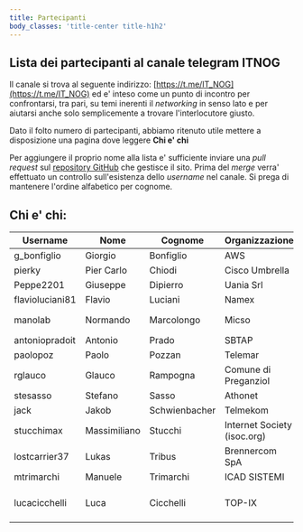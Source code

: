 ```yaml
---
title: Partecipanti 
body_classes: 'title-center title-h1h2'
---
```


## Lista dei partecipanti al canale telegram ITNOG

Il canale si trova al seguente indirizzo: [https://t.me/IT_NOG](https://t.me/IT_NOG) ed e' inteso come un punto di incontro per confrontarsi, tra pari, su temi inerenti il *networking* in senso lato e per aiutarsi anche solo semplicemente a trovare l'interlocutore giusto.

Dato il folto numero di partecipanti, abbiamo ritenuto utile mettere a disposizione una pagina dove leggere **Chi e' chi**

Per aggiungere il proprio nome alla lista e' sufficiente inviare una *pull request* sul [repository GitHub](https://github.com/stucchimax/ITNOG-Telegram-Wiki/) che gestisce il sito. Prima del *merge* verra' effettuato un controllo sull'esistenza dello *username* nel canale. Si prega di mantenere l'ordine alfabetico per cognome.


## Chi e' chi:

| Username | Nome | Cognome |Organizzazione| ASN |
|----------|------|---------|-----|-----|
|g_bonfiglio | Giorgio | Bonfiglio | AWS | AS16509 |
|pierky | Pier Carlo | Chiodi | Cisco Umbrella | AS36692 |
|Peppe2201 | Giuseppe | Dipierro | Uania Srl | [AS207905](https://www.uania.com/)|
|flavioluciani81 | Flavio | Luciani | Namex | [AS24796](https://www.namex.it) |
|manolab| Normando | Marcolongo | Micso | AS21034, AS205005 |
|antoniopradoit | Antonio | Prado | SBTAP | [AS59715](https://as59715.net) |
|paolopoz | Paolo | Pozzan | Telemar | [AS13097](https://www.peeringdb.com/net/8782) |
|rglauco| Glauco | Rampogna | Comune di Preganziol | |
|stesasso| Stefano | Sasso | Athonet | |
|jack| Jakob | Schwienbacher | Telmekom | [AS49088](https://www.telmekom.net) |
|stucchimax | Massimiliano | Stucchi |Internet Society (isoc.org)| [AS58280](https://as58280.peeringdb.com)|
|lostcarrier37| Lukas | Tribus | Brennercom SpA | [AS20811](https://www.peeringdb.com/asn/20811) |
|mtrimarchi| Manuele | Trimarchi | ICAD SISTEMI | |
|lucacicchelli | Luca | Cicchelli | TOP-IX | AS25309, AS41364, AS209631 |

